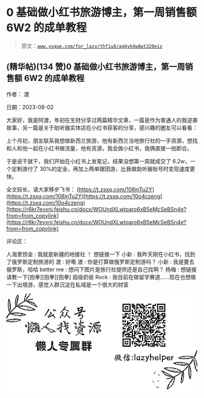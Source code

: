 # 0 基础做小红书旅游博主，第一周销售额 6W2 的成单教程

> 原文：[`www.yuque.com/for_lazy/thfiu8/ag6yk4w8wt320eiz`](https://www.yuque.com/for_lazy/thfiu8/ag6yk4w8wt320eiz)



## (精华帖)(134 赞)0 基础做小红书旅游博主，第一周销售额 6W2 的成单教程 

作者： 渡 

日期：2023-08-02 

大家好，我是阿渡，年初在生财分享过两篇精华文章，一篇是作为普通人的我逆袭故事，另一篇是关于助听器实体店在小红书获客的分享，感兴趣的圈友可以看看： 

上个月初，朋友联系我想做新西兰旅游，他有新西兰当地旅行社的一手资源，想找和人和他一起在小红书做流量，他有资源，我会做小红书，我俩直接一拍即合。 

于是说干就干，我们开始在小红书上发笔记，结果没想第一周就成交了 6.2w，一个定制游付了 30%的定金，再加上两单跟团游，比我做助听器账号时变现速度更快。 

全文较长，请大家移步飞书： [https://t.zsxq.com/108jnTu2Y](https://t.zsxq.com/108jnTu2Y)[https://t.zsxq.com/10o4czeng](https://t.zsxq.com/10o4czeng)[https://r6kr7evxni.feishu.cn/docx/WOUndXLwtoaro6xB5eMcSeBSn4e?from=from_copylink](https://r6kr7evxni.feishu.cn/docx/WOUndXLwtoaro6xB5eMcSeBSn4e?from=from_copylink) 

评论区： 

人海里捞金 : 我就是新疆的地接社 ！ 想链接一下 小新 : 我昨天刚在小红书，找到了俄罗斯定制旅游的 渡 : 好嘞 渡 : 你是打算做俄罗斯定制游吗？ 小新 : 我是要去俄罗斯，哈哈 better me : 想问下图片是旅行社提供还是自己找啊？ 杨梅 : 想链接请教一下[抱拳][抱拳][抱拳] 超级奶爸 Rock : 我目前在做留学赛道……现在也想做一下出境游，感觉人群沉淀在私域是一个很大的财富 

![](img/894d30a529e7c37bcd3392323c99941c.png)  